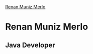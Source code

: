 <html>
<head>
</head>
<body>
<a href="https://www.linkedin.com/in/renan-muniz-merlo/" target="_blank">Renan Muniz Merlo</a>
<h1>Renan Muniz Merlo</h1>
<h2>Java Developer<h2>
</body>
</html> 
